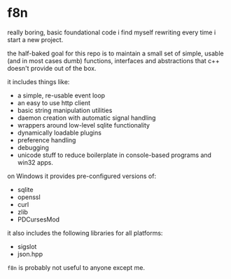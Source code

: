 # f8n
really boring, basic foundational code i find myself rewriting every time i start a new project.

the half-baked goal for this repo is to maintain a small set of simple, usable (and in most cases dumb) functions, interfaces and abstractions that c++ doesn't provide out of the box.

it includes things like:
  - a simple, re-usable event loop
  - an easy to use http client
  - basic string manipulation utilities
  - daemon creation with automatic signal handling
  - wrappers around low-level sqlite functionality
  - dynamically loadable plugins
  - preference handling
  - debugging
  - unicode stuff to reduce boilerplate in console-based programs and win32 apps.

on Windows it provides pre-configured versions of:
  - sqlite
  - openssl
  - curl
  - zlib
  - PDCursesMod
  
it also includes the following libraries for all platforms:
  - sigslot
  - json.hpp

`f8n` is probably not useful to anyone except me.
